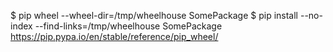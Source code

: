 $ pip wheel --wheel-dir=/tmp/wheelhouse SomePackage
$ pip install --no-index --find-links=/tmp/wheelhouse SomePackage
https://pip.pypa.io/en/stable/reference/pip_wheel/
